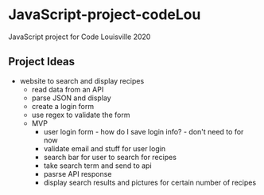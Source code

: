 # JavaScript-project-codeLou
JavaScript project for Code Louisville 2020

## Project Ideas
* website to search and display recipes
  * read data from an API
  * parse JSON and display
  * create a login form
  * use regex to validate the form
  * MVP
    * user login form - how do I save login info? - don't need to for now
    * validate email and stuff for user login
    * search bar for user to search for recipes
    * take search term and send to api
    * pasrse API response
    * display search results and pictures for certain number of recipes
